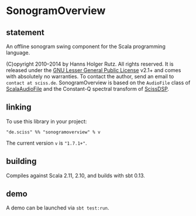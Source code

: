 # SonogramOverview

## statement

An offline sonogram swing component for the Scala programming language.

(C)opyright 2010&ndash;2014 by Hanns Holger Rutz. All rights reserved. It is released under the [GNU Lesser General Public License](https://raw.github.com/Sciss/SonogramOverview/master/LICENSE) v2.1+ and comes with absolutely no warranties. To contact the author, send an email to `contact at sciss.de`. SonogramOverview is based on the `AudioFile` class of [ScalaAudioFile](http://github.com/Sciss/ScalaAudioFile) and the Constant-Q spectral transform of [ScissDSP](http://github.com/Sciss/ScissDSP).

## linking

To use this library in your project:

    "de.sciss" %% "sonogramoverview" % v

The current version `v` is `"1.7.1+"`.

## building

Compiles against Scala 2.11, 2.10, and builds with sbt 0.13.

## demo

A demo can be launched via `sbt test:run`.

